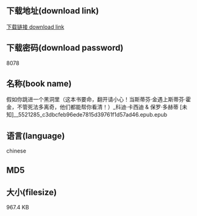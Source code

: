 ## 下载地址(download link)
[下载链接 download link](https://tutu365.netlify.app/?s=%E5%81%87%E5%A6%82%E4%BD%A0%E8%B7%B3%E8%BF%9B%E4%B8%80%E4%B8%AA%E9%BB%91%E6%B4%9E%E9%87%8C%EF%BC%88%E8%BF%99%E6%9C%AC%E4%B9%A6%E8%A6%81%E5%91%BD%EF%BC%8C%E7%BF%BB%E5%BC%80%E8%AF%B7%E5%B0%8F%E5%BF%83%EF%BC%81%E5%BD%93%E6%96%AF%E8%92%82%E8%8A%AC%C2%B7%E9%87%91%E9%81%87%E4%B8%8A%E6%96%AF%E8%92%82%E8%8A%AC%C2%B7%E9%9C%8D%E9%87%91%EF%BC%8C%E4%B8%8D%E7%AE%A1%E6%AD%BB%E6%B3%95%E5%A4%9A%E7%A6%BB%E5%A5%87%EF%BC%8C%E4%BB%96%E4%BB%AC%E9%83%BD%E8%83%BD%E5%B8%AE%E4%BD%A0%E7%9C%8B%E6%B8%85%EF%BC%81%EF%BC%89_%E7%A7%91%E8%BF%AA%C2%B7%E5%8D%A1%E8%A5%BF%E8%BF%AA+%26+%E4%BF%9D%E7%BD%97%C2%B7%E5%A4%9A%E8%B5%AB%E8%92%82+%5B%E6%9C%AA%E7%9F%A5%5D__5521285_c3dbcfeb96ede7815d39761f1d57ad46.epub)

## 下载密码(download password)
8078

## 名称(book name)
假如你跳进一个黑洞里（这本书要命，翻开请小心！当斯蒂芬·金遇上斯蒂芬·霍金，不管死法多离奇，他们都能帮你看清！）_科迪·卡西迪 & 保罗·多赫蒂 [未知]__5521285_c3dbcfeb96ede7815d39761f1d57ad46.epub.epub

## 语言(language)
chinese

## MD5


## 大小(filesize)
967.4 KB
